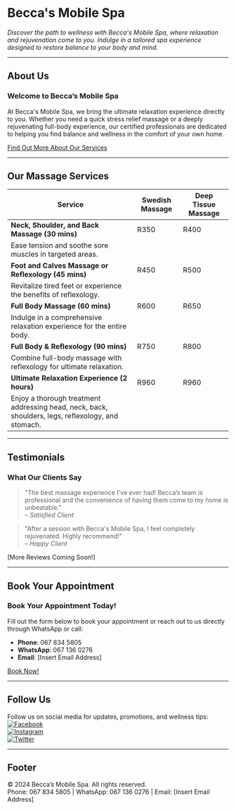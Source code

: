 # Becca's Mobile Spa

_Discover the path to wellness with Becca's Mobile Spa, where relaxation and rejuvenation come to you. Indulge in a tailored spa experience designed to restore balance to your body and mind._

---

## About Us

### Welcome to Becca’s Mobile Spa
At Becca's Mobile Spa, we bring the ultimate relaxation experience directly to you. Whether you need a quick stress relief massage or a deeply rejuvenating full-body experience, our certified professionals are dedicated to helping you find balance and wellness in the comfort of your own home.

[Find Out More About Our Services](#services)

---

## Our Massage Services

| Service                                 | Swedish Massage | Deep Tissue Massage |
|-----------------------------------------|-----------------|---------------------|
| **Neck, Shoulder, and Back Massage (30 mins)** | R350             | R400                |
| Ease tension and soothe sore muscles in targeted areas. |
| **Foot and Calves Massage or Reflexology (45 mins)** | R450             | R500                |
| Revitalize tired feet or experience the benefits of reflexology. |
| **Full Body Massage (60 mins)**         | R600             | R650                |
| Indulge in a comprehensive relaxation experience for the entire body. |
| **Full Body & Reflexology (90 mins)**   | R750             | R800                |
| Combine full-body massage with reflexology for ultimate relaxation. |
| **Ultimate Relaxation Experience (2 hours)** | R960             | R960                |
| Enjoy a thorough treatment addressing head, neck, back, shoulders, legs, reflexology, and stomach. |

---

## Testimonials

### What Our Clients Say

> "The best massage experience I've ever had! Becca’s team is professional and the convenience of having them come to my home is unbeatable."  
> – _Satisfied Client_

> "After a session with Becca's Mobile Spa, I feel completely rejuvenated. Highly recommend!"  
> – _Happy Client_

[More Reviews Coming Soon!]

---

## Book Your Appointment

### Book Your Appointment Today!

Fill out the form below to book your appointment or reach out to us directly through WhatsApp or call:

- **Phone**: 067 834 5805  
- **WhatsApp**: 067 136 0276  
- **Email**: [Insert Email Address]

[Book Now!](#)

---

## Follow Us

Follow us on social media for updates, promotions, and wellness tips:  
[![Facebook](https://upload.wikimedia.org/wikipedia/commons/5/51/Facebook_f_logo_%282019%29.svg)](https://facebook.com)  
[![Instagram](https://upload.wikimedia.org/wikipedia/commons/a/a5/Instagram_icon.png)](https://instagram.com)  
[![Twitter](https://upload.wikimedia.org/wikipedia/en/6/60/Twitter_Logo_as_of_2021.svg)](https://twitter.com)

---

## Footer

© 2024 Becca’s Mobile Spa. All rights reserved.  
Phone: 067 834 5805 | WhatsApp: 067 136 0276 | Email: [Insert Email Address]

